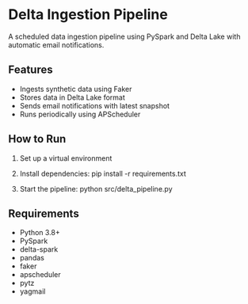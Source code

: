 # Delta Ingestion Pipeline

A scheduled data ingestion pipeline using PySpark and Delta Lake with automatic email notifications.

## Features

- Ingests synthetic data using Faker
- Stores data in Delta Lake format
- Sends email notifications with latest snapshot
- Runs periodically using APScheduler

## How to Run

1. Set up a virtual environment
2. Install dependencies:
pip install -r requirements.txt

3. Start the pipeline:
python src/delta_pipeline.py

## Requirements

- Python 3.8+
- PySpark
- delta-spark
- pandas
- faker
- apscheduler
- pytz
- yagmail
